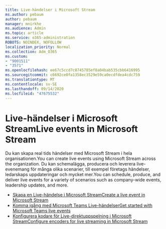 ```yaml
---
title: Live-händelser i Microsoft Stream
ms.author: pebaum
author: pebaum
manager: mnirkhe
ms.audience: Admin
ms.topic: article
ms.service: o365-administration
ROBOTS: NOINDEX, NOFOLLOW
localization_priority: Normal
ms.collection: Adm_O365
ms.custom:
- "9001511"
- "3571"
ms.openlocfilehash: ee67c5ccd7c8745785ef8a04bab535cbb6416995
ms.sourcegitcommit: c6692ce0fa1358ec3529e59ca0ecdfdea4cdc759
ms.translationtype: MT
ms.contentlocale: sv-SE
ms.lasthandoff: 09/14/2020
ms.locfileid: "47675532"
---
```

# <a name="live-events-in-microsoft-stream"></a><span data-ttu-id="7b837-102">Live-händelser i Microsoft Stream</span><span class="sxs-lookup"><span data-stu-id="7b837-102">Live events in Microsoft Stream</span></span>

<span data-ttu-id="7b837-103">Du kan skapa real tids händelser med Microsoft Stream i hela organisationen.</span><span class="sxs-lookup"><span data-stu-id="7b837-103">You can create live events using Microsoft Stream across the organization.</span></span> <span data-ttu-id="7b837-104">Du kan schemalägga, producera och leverera live-evenemang för många olika scenarier, till exempel företags händelser, ledarskaps uppdateringar och mycket mer.</span><span class="sxs-lookup"><span data-stu-id="7b837-104">You can schedule, produce, and deliver live events for a variety of scenarios such as company-wide events, leadership updates, and more.</span></span>

- [<span data-ttu-id="7b837-105">Skapa en Live-händelse i Microsoft Stream</span><span class="sxs-lookup"><span data-stu-id="7b837-105">Create a live event in Microsoft Stream</span></span>](https://docs.microsoft.com/stream/live-create-event)
- [<span data-ttu-id="7b837-106">Komma igång med Microsoft Teams Live-händelser</span><span class="sxs-lookup"><span data-stu-id="7b837-106">Get started with Microsoft Teams live events</span></span>](https://support.office.com/article/get-started-with-microsoft-teams-live-events-d077fec2-a058-483e-9ab5-1494afda578a)
- [<span data-ttu-id="7b837-107">Konfigurera kodare för Live-direktuppspelning i Microsoft Stream</span><span class="sxs-lookup"><span data-stu-id="7b837-107">Configure encoders for live streaming in Microsoft Stream</span></span>](https://docs.microsoft.com/stream/live-encoder-setup)
